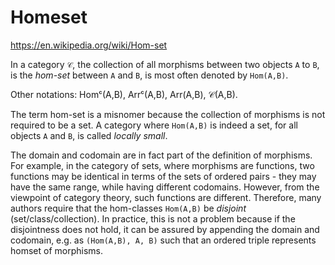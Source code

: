# Homeset

https://en.wikipedia.org/wiki/Hom-set

In a category `𝒞`, 
the collection of all morphisms between two objects `A` to `B`, 
is the *hom-set* between `A` and `B`, 
is most often denoted by `Hom(A,B)`.

Other notations: Homᶜ(A,B), Arrᶜ(A,B), Arr(A,B), 𝒞(A,B).

The term hom-set is a misnomer because the collection of morphisms is not required to be a set. A category where `Hom(A,B)` is indeed a set, for all objects `A` and `B`, is called *locally small*.

The domain and codomain are in fact part of the definition of morphisms. For example, in the category of sets, where morphisms are functions, two functions may be identical in terms of the sets of ordered pairs - they may have the same range, while having different codomains. However, from the viewpoint of category theory, such functions are different. Therefore, many authors require that the hom-classes `Hom(A,B)` be *disjoint* (set/class/collection). In practice, this is not a problem because if the disjointness does not hold, it can be assured by appending the domain and codomain, e.g. as `(Hom(A,B), A, B)` such that an ordered triple represents homset of morphisms.
